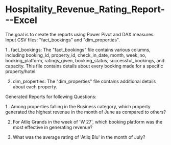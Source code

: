 # Hospitality_Revenue_Rating_Report---Excel
The goal is to create the reports using Power Pivot and DAX measures. 
Input CSV files: "fact_bookings" and "dim_properties".

1 . fact_bookings: The "fact_bookings" file contains various columns, including booking_id, property_id, check_in_date, month, week_no, booking_platform, ratings_given, booking_status, successful_bookings, and capacity. This file contains details about every booking made for a specific property/hotel.

2. dim_properties: The "dim_properties" file contains additional details about each property.

Generated Reports for following Questions:

1 . Among properties falling in the Business category, which property generated the highest revenue in the month of June as compared to others?

2.	For Atliq Grands in the week of 'W 27', which booking platform was the most effective in generating revenue?
   
3.	What was the average rating of 'Atliq Blu' in the month of July?
